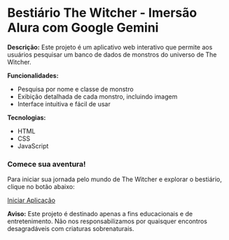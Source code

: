# Bestiário The Witcher - Imersão Alura com Google Gemini

**Descrição:**
Este projeto é um aplicativo web interativo que permite aos usuários pesquisar um banco de dados de monstros do universo de The Witcher.

**Funcionalidades:**
* Pesquisa por nome e classe de monstro
* Exibição detalhada de cada monstro, incluindo imagem
* Interface intuitiva e fácil de usar

**Tecnologias:**
* HTML
* CSS
* JavaScript

### Comece sua aventura!

Para iniciar sua jornada pelo mundo de The Witcher e explorar o bestiário, clique no botão abaixo:

[Iniciar Aplicação](https://gperazolli.github.io/imersao-dev_google-gemini/)


**Aviso:** Este projeto é destinado apenas a fins educacionais e de entretenimento. Não nos responsabilizamos por quaisquer encontros desagradáveis com criaturas sobrenaturais. 
